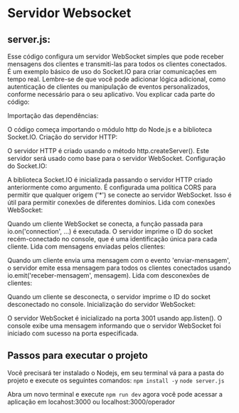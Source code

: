 # Servidor Websocket

## server.js:

Esse código configura um servidor WebSocket simples que pode receber mensagens dos clientes e transmiti-las para todos os clientes conectados. É um exemplo básico de uso do Socket.IO para criar comunicações em tempo real. Lembre-se de que você pode adicionar lógica adicional, como autenticação de clientes ou manipulação de eventos personalizados, conforme necessário para o seu aplicativo. Vou explicar cada parte do código:

Importação das dependências:

O código começa importando o módulo http do Node.js e a biblioteca Socket.IO.
Criação do servidor HTTP:

O servidor HTTP é criado usando o método http.createServer(). Este servidor será usado como base para o servidor WebSocket.
Configuração do Socket.IO:

A biblioteca Socket.IO é inicializada passando o servidor HTTP criado anteriormente como argumento.
É configurada uma política CORS para permitir que qualquer origem ('*') se conecte ao servidor WebSocket. Isso é útil para permitir conexões de diferentes domínios.
Lida com conexões WebSocket:

Quando um cliente WebSocket se conecta, a função passada para io.on('connection', ...) é executada.
O servidor imprime o ID do socket recém-conectado no console, que é uma identificação única para cada cliente.
Lida com mensagens enviadas pelos clientes:

Quando um cliente envia uma mensagem com o evento 'enviar-mensagem', o servidor emite essa mensagem para todos os clientes conectados usando io.emit('receber-mensagem', mensagem).
Lida com desconexões de clientes:

Quando um cliente se desconecta, o servidor imprime o ID do socket desconectado no console.
Inicialização do servidor WebSocket:

O servidor WebSocket é inicializado na porta 3001 usando app.listen(). O console exibe uma mensagem informando que o servidor WebSocket foi iniciado com sucesso na porta especificada.

## Passos para executar o projeto

Você precisará ter instalado o Nodejs, em seu terminal vá para a pasta do projeto e execute os seguintes comandos:
`npm install -y`
`node server.js`

Abra um novo terminal e execute `npm run dev` agora você pode acessar a aplicação em locahost:3000 ou localhost:3000/operador
